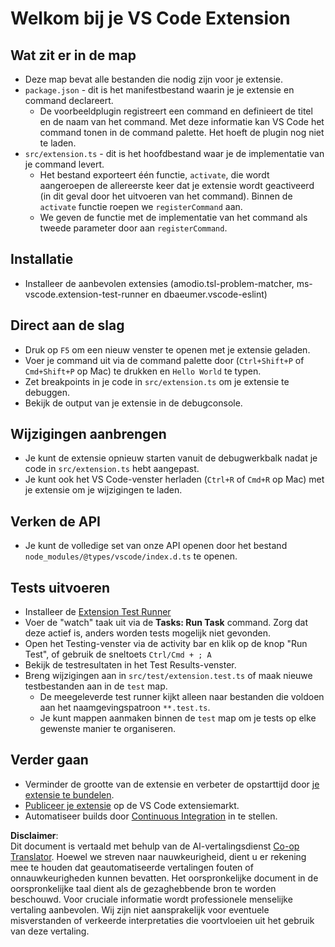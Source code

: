 <!--
CO_OP_TRANSLATOR_METADATA:
{
  "original_hash": "62b2632720dd39ef391d6b60b9b4bfb8",
  "translation_date": "2025-05-09T05:39:09+00:00",
  "source_file": "code/09.UpdateSamples/Aug/vscode/phiext/vsc-extension-quickstart.md",
  "language_code": "nl"
}
-->
# Welkom bij je VS Code Extension

## Wat zit er in de map

* Deze map bevat alle bestanden die nodig zijn voor je extensie.
* `package.json` - dit is het manifestbestand waarin je je extensie en command declareert.
  * De voorbeeldplugin registreert een command en definieert de titel en de naam van het command. Met deze informatie kan VS Code het command tonen in de command palette. Het hoeft de plugin nog niet te laden.
* `src/extension.ts` - dit is het hoofdbestand waar je de implementatie van je command levert.
  * Het bestand exporteert één functie, `activate`, die wordt aangeroepen de allereerste keer dat je extensie wordt geactiveerd (in dit geval door het uitvoeren van het command). Binnen de `activate` functie roepen we `registerCommand` aan.
  * We geven de functie met de implementatie van het command als tweede parameter door aan `registerCommand`.

## Installatie

* Installeer de aanbevolen extensies (amodio.tsl-problem-matcher, ms-vscode.extension-test-runner en dbaeumer.vscode-eslint)

## Direct aan de slag

* Druk op `F5` om een nieuw venster te openen met je extensie geladen.
* Voer je command uit via de command palette door (`Ctrl+Shift+P` of `Cmd+Shift+P` op Mac) te drukken en `Hello World` te typen.
* Zet breakpoints in je code in `src/extension.ts` om je extensie te debuggen.
* Bekijk de output van je extensie in de debugconsole.

## Wijzigingen aanbrengen

* Je kunt de extensie opnieuw starten vanuit de debugwerkbalk nadat je code in `src/extension.ts` hebt aangepast.
* Je kunt ook het VS Code-venster herladen (`Ctrl+R` of `Cmd+R` op Mac) met je extensie om je wijzigingen te laden.

## Verken de API

* Je kunt de volledige set van onze API openen door het bestand `node_modules/@types/vscode/index.d.ts` te openen.

## Tests uitvoeren

* Installeer de [Extension Test Runner](https://marketplace.visualstudio.com/items?itemName=ms-vscode.extension-test-runner)
* Voer de "watch" taak uit via de **Tasks: Run Task** command. Zorg dat deze actief is, anders worden tests mogelijk niet gevonden.
* Open het Testing-venster via de activity bar en klik op de knop "Run Test", of gebruik de sneltoets `Ctrl/Cmd + ; A`
* Bekijk de testresultaten in het Test Results-venster.
* Breng wijzigingen aan in `src/test/extension.test.ts` of maak nieuwe testbestanden aan in de `test` map.
  * De meegeleverde test runner kijkt alleen naar bestanden die voldoen aan het naamgevingspatroon `**.test.ts`.
  * Je kunt mappen aanmaken binnen de `test` map om je tests op elke gewenste manier te organiseren.

## Verder gaan

* Verminder de grootte van de extensie en verbeter de opstarttijd door [je extensie te bundelen](https://code.visualstudio.com/api/working-with-extensions/bundling-extension).
* [Publiceer je extensie](https://code.visualstudio.com/api/working-with-extensions/publishing-extension) op de VS Code extensiemarkt.
* Automatiseer builds door [Continuous Integration](https://code.visualstudio.com/api/working-with-extensions/continuous-integration) in te stellen.

**Disclaimer**:  
Dit document is vertaald met behulp van de AI-vertalingsdienst [Co-op Translator](https://github.com/Azure/co-op-translator). Hoewel we streven naar nauwkeurigheid, dient u er rekening mee te houden dat geautomatiseerde vertalingen fouten of onnauwkeurigheden kunnen bevatten. Het oorspronkelijke document in de oorspronkelijke taal dient als de gezaghebbende bron te worden beschouwd. Voor cruciale informatie wordt professionele menselijke vertaling aanbevolen. Wij zijn niet aansprakelijk voor eventuele misverstanden of verkeerde interpretaties die voortvloeien uit het gebruik van deze vertaling.